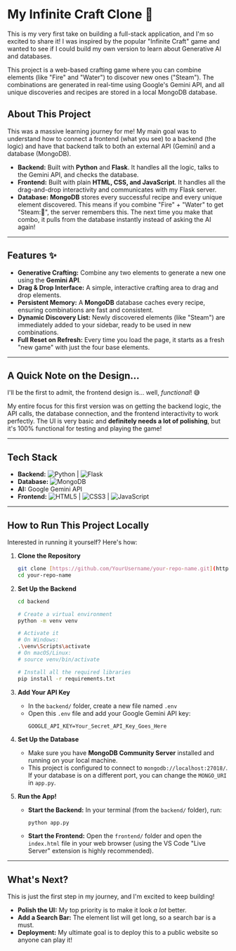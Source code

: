 # My Infinite Craft Clone 🚀

This is my very first take on building a full-stack application, and I'm so excited to share it! I was inspired by the popular "Infinite Craft" game and wanted to see if I could build my own version to learn about Generative AI and databases.

This project is a web-based crafting game where you can combine elements (like "Fire" and "Water") to discover new ones ("Steam"). The combinations are generated in real-time using Google's Gemini API, and all unique discoveries and recipes are stored in a local MongoDB database.

## About This Project

This was a massive learning journey for me! My main goal was to understand how to connect a frontend (what you see) to a backend (the logic) and have that backend talk to both an external API (Gemini) and a database (MongoDB).

-   **Backend:** Built with **Python** and **Flask**. It handles all the logic, talks to the Gemini API, and checks the database.
-   **Frontend:** Built with plain **HTML, CSS, and JavaScript**. It handles all the drag-and-drop interactivity and communicates with my Flask server.
-   **Database:** **MongoDB** stores every successful recipe and every unique element discovered. This means if you combine "Fire" + "Water" to get "Steam:💨", the server remembers this. The next time you make that combo, it pulls from the database instantly instead of asking the AI again!

---

## Features ✨

* **Generative Crafting:** Combine any two elements to generate a new one using the **Gemini API**.
* **Drag & Drop Interface:** A simple, interactive crafting area to drag and drop elements.
* **Persistent Memory:** A **MongoDB** database caches every recipe, ensuring combinations are fast and consistent.
* **Dynamic Discovery List:** Newly discovered elements (like "Steam") are immediately added to your sidebar, ready to be used in new combinations.
* **Full Reset on Refresh:** Every time you load the page, it starts as a fresh "new game" with just the four base elements.

---

## A Quick Note on the Design...

I'll be the first to admit, the frontend design is... well, *functional*! 😅

My entire focus for this first version was on getting the backend logic, the API calls, the database connection, and the frontend interactivity to work perfectly. The UI is very basic and **definitely needs a lot of polishing**, but it's 100% functional for testing and playing the game!

---

## Tech Stack

* **Backend:** ![Python](https://img.shields.io/badge/Python-3776AB?logo=python&logoColor=white) | ![Flask](https://img.shields.io/badge/Flask-000000?logo=flask&logoColor=white)
* **Database:** ![MongoDB](https://img.shields.io/badge/MongoDB-47A248?logo=mongodb&logoColor=white)
* **AI:** Google Gemini API
* **Frontend:** ![HTML5](https://img.shields.io/badge/HTML5-E34F26?logo=html5&logoColor=white) | ![CSS3](https://img.shields.io/badge/CSS3-1572B6?logo=css3&logoColor=white) | ![JavaScript](https://img.shields.io/badge/JavaScript-F7DF1E?logo=javascript&logoColor=black)

---

## How to Run This Project Locally

Interested in running it yourself? Here's how:

1.  **Clone the Repository**
    ```bash
    git clone [https://github.com/YourUsername/your-repo-name.git](https://github.com/YourUsername/your-repo-name.git)
    cd your-repo-name
    ```

2.  **Set Up the Backend**
    ```bash
    cd backend
    
    # Create a virtual environment
    python -m venv venv
    
    # Activate it
    # On Windows:
    .\venv\Scripts\activate
    # On macOS/Linux:
    # source venv/bin/activate
    
    # Install all the required libraries
    pip install -r requirements.txt
    ```

3.  **Add Your API Key**
    * In the `backend/` folder, create a new file named `.env`
    * Open this `.env` file and add your Google Gemini API key:
        ```
        GOOGLE_API_KEY=Your_Secret_API_Key_Goes_Here
        ```

4.  **Set Up the Database**
    * Make sure you have **MongoDB Community Server** installed and running on your local machine.
    * This project is configured to connect to `mongodb://localhost:27018/`. If your database is on a different port, you can change the `MONGO_URI` in `app.py`.

5.  **Run the App!**
    * **Start the Backend:** In your terminal (from the `backend/` folder), run:
        ```bash
        python app.py
        ```
    * **Start the Frontend:** Open the `frontend/` folder and open the `index.html` file in your web browser (using the VS Code "Live Server" extension is highly recommended).

---

## What's Next?

This is just the first step in my journey, and I'm excited to keep building!
* **Polish the UI:** My top priority is to make it look *a lot* better.
* **Add a Search Bar:** The element list will get long, so a search bar is a must.
* **Deployment:** My ultimate goal is to deploy this to a public website so anyone can play it!